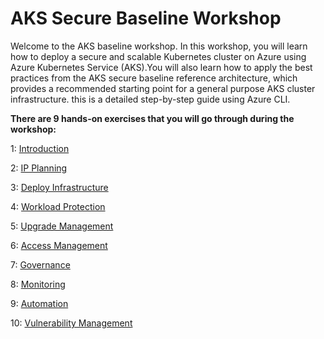 # AKS Secure Baseline Workshop

Welcome to the AKS baseline workshop. In this workshop, you will learn how to deploy a secure and scalable Kubernetes cluster on Azure using Azure Kubernetes Service (AKS).You will also learn how to apply the best practices from the AKS secure baseline reference architecture, which provides a recommended starting point for a general purpose AKS cluster infrastructure. this is a detailed step-by-step guide using Azure CLI.


**There are 9 hands-on exercises that you will go through during the workshop:**

1: <a href="01-introduction.md">Introduction</a>

2: <a href="02-ip-planning.md">IP Planning</a>

3: <a href="03-deploy-infrastructure.md">Deploy Infrastructure</a>

4: <a href="04-workload-protection.md">Workload Protection</a>

5: <a href="05-upgrade-management.md">Upgrade Management</a>

6: <a href="06-access-management.md">Access Management</a>

7: <a href="07-governance.md">Governance</a>

8: <a href="08-monitoring.md">Monitoring</a>

9: <a href="09-automation.md">Automation</a>

10: <a href="10-vulnerability-management.md">Vulnerability Management</a>